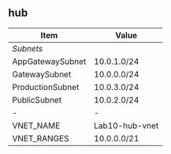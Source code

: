 

## hub

| Item    | Value  |
|--------|--------|
| *Subnets*|        |
| AppGatewaySubnet   | 10.0.1.0/24   |
| GatewaySubnet   | 10.0.0.0/24   |
| ProductionSubnet   | 10.0.3.0/24   |
| PublicSubnet   | 10.0.2.0/24   |
| - | -  |
| VNET_NAME   | Lab10-hub-vnet   |
| VNET_RANGES   | 10.0.0.0/21   |
